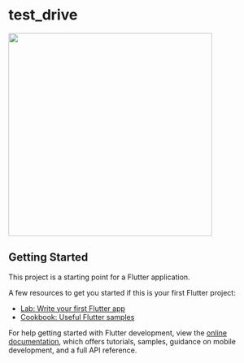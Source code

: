 # test_drive

<img width="400px" src="https://github.com/dantehemerson/chords/assets/18385321/dd6e7b9c-d0bd-4074-9ac5-7902c56b74ae"/>

## Getting Started

This project is a starting point for a Flutter application.

A few resources to get you started if this is your first Flutter project:

- [Lab: Write your first Flutter app](https://docs.flutter.dev/get-started/codelab)
- [Cookbook: Useful Flutter samples](https://docs.flutter.dev/cookbook)

For help getting started with Flutter development, view the
[online documentation](https://docs.flutter.dev/), which offers tutorials,
samples, guidance on mobile development, and a full API reference.
